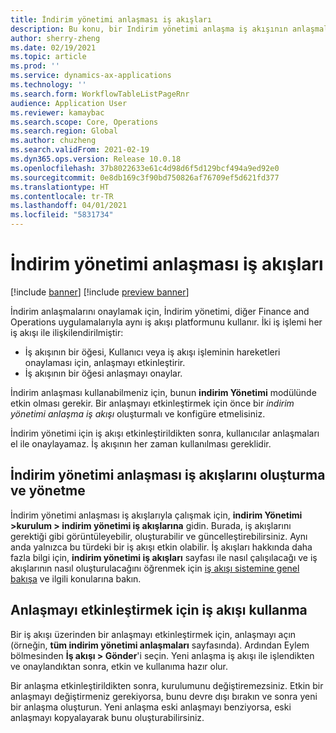 ```yaml
---
title: İndirim yönetimi anlaşması iş akışları
description: Bu konu, bir Indirim yönetimi anlaşma iş akışının anlaşmaları onaylamak ve etkinleştirmek için nasıl ayarlanacağını açıklamaktadır.
author: sherry-zheng
ms.date: 02/19/2021
ms.topic: article
ms.prod: ''
ms.service: dynamics-ax-applications
ms.technology: ''
ms.search.form: WorkflowTableListPageRnr
audience: Application User
ms.reviewer: kamaybac
ms.search.scope: Core, Operations
ms.search.region: Global
ms.author: chuzheng
ms.search.validFrom: 2021-02-19
ms.dyn365.ops.version: Release 10.0.18
ms.openlocfilehash: 37b8022633e61c4d98d6f5d129bcf494a9ed92e0
ms.sourcegitcommit: 0e8db169c3f90bd750826af76709ef5d621fd377
ms.translationtype: HT
ms.contentlocale: tr-TR
ms.lasthandoff: 04/01/2021
ms.locfileid: "5831734"
---
```

# <a name="rebate-management-deal-workflows"></a>İndirim yönetimi anlaşması iş akışları

[!include [banner](../includes/banner.md)]
[!include [preview banner](../includes/preview-banner.md)]

İndirim anlaşmalarını onaylamak için, İndirim yönetimi, diğer Finance and Operations uygulamalarıyla aynı iş akışı platformunu kullanır. İki iş işlemi her iş akışı ile ilişkilendirilmiştir:

- İş akışının bir öğesi, Kullanıcı veya iş akışı işleminin hareketleri onaylaması için, anlaşmayı etkinleştirir.
- İş akışının bir öğesi anlaşmayı onaylar.

İndirim anlaşması kullanabilmeniz için, bunun **indirim Yönetimi** modülünde etkin olması gerekir. Bir anlaşmayı etkinleştirmek için önce bir *indirim yönetimi anlaşma iş akışı* oluşturmalı ve konfigüre etmelisiniz.

İndirim yönetimi için iş akışı etkinleştirildikten sonra, kullanıcılar anlaşmaları el ile onaylayamaz. İş akışının her zaman kullanılması gereklidir.

## <a name="create-and-manage-rebate-management-deal-workflows"></a>İndirim yönetimi anlaşması iş akışlarını oluşturma ve yönetme

İndirim yönetimi anlaşması iş akışlarıyla çalışmak için, **indirim Yönetimi \>kurulum \> indirim yönetimi iş akışlarına** gidin. Burada, iş akışlarını gerektiği gibi görüntüleyebilir, oluşturabilir ve güncelleştirebilirsiniz. Aynı anda yalnızca bu türdeki bir iş akışı etkin olabilir. İş akışları hakkında daha fazla bilgi için, **indirim yönetimi iş akışları** sayfası ile nasıl çalışılacağı ve iş akışlarının nasıl oluşturulacağını öğrenmek için [iş akışı sistemine genel bakışa](../../fin-ops-core/fin-ops/organization-administration/overview-workflow-system.md) ve ilgili konularına bakın.

## <a name="use-a-workflow-to-activate-a-deal"></a>Anlaşmayı etkinleştirmek için iş akışı kullanma

Bir iş akışı üzerinden bir anlaşmayı etkinleştirmek için, anlaşmayı açın (örneğin, **tüm indirim yönetimi anlaşmaları** sayfasında). Ardından Eylem bölmesinden **İş akışı \> Gönder**'i seçin. Yeni anlaşma iş akışı ile işlendikten ve onaylandıktan sonra, etkin ve kullanıma hazır olur.

Bir anlaşma etkinleştirildikten sonra, kurulumunu değiştiremezsiniz. Etkin bir anlaşmayı değiştirmeniz gerekiyorsa, bunu devre dışı bırakın ve sonra yeni bir anlaşma oluşturun. Yeni anlaşma eski anlaşmayı benziyorsa, eski anlaşmayı kopyalayarak bunu oluşturabilirsiniz.
